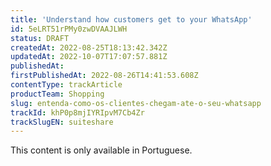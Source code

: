 ```yaml
---
title: 'Understand how customers get to your WhatsApp'
id: 5eLRT51rPMy0zwDVAAJLWH
status: DRAFT
createdAt: 2022-08-25T18:13:42.342Z
updatedAt: 2022-10-07T17:07:57.881Z
publishedAt: 
firstPublishedAt: 2022-08-26T14:41:53.608Z
contentType: trackArticle
productTeam: Shopping
slug: entenda-como-os-clientes-chegam-ate-o-seu-whatsapp
trackId: khP0p8mjIYRIpvM7Cb4Zr
trackSlugEN: suiteshare
---
```


<div class="alert alert-warning">
  <p>This content is only available in Portuguese.</p>
</div>
